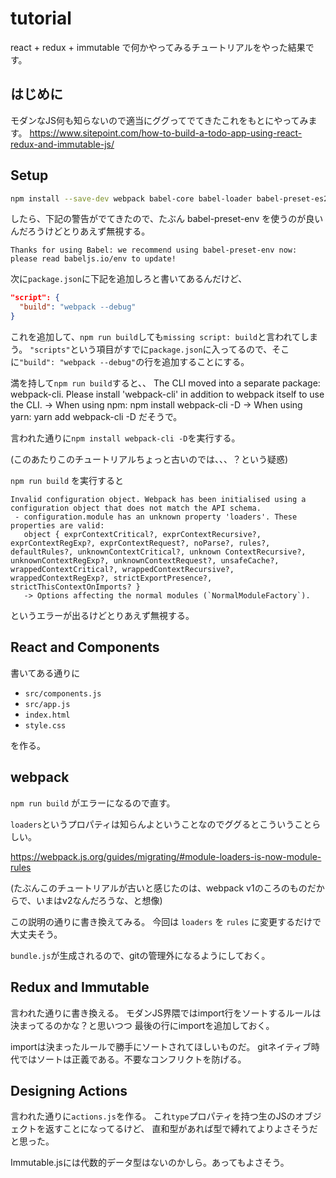 # tutorial

react + redux + immutable で何かやってみるチュートリアルをやった結果です。

## はじめに

モダンなJS何も知らないので適当にググってでてきたこれをもとにやってみます。
https://www.sitepoint.com/how-to-build-a-todo-app-using-react-redux-and-immutable-js/

## Setup

```bash
npm install --save-dev webpack babel-core babel-loader babel-preset-es2015 babel-preset-react
```

したら、下記の警告がでてきたので、たぶん babel-preset-env を使うのが良いんだろうけどとりあえず無視する。

    Thanks for using Babel: we recommend using babel-preset-env now: please read babeljs.io/env to update!

次に`package.json`に下記を追加しろと書いてあるんだけど、

```json
"script": {
  "build": "webpack --debug"
}
```

これを追加して、`npm run build`しても`missing script: build`と言われてしまう。
`"scripts"`という項目がすでに`package.json`に入ってるので、そこに`"build": "webpack --debug"`の行を追加することにする。

満を持して`npm run build`すると、、
    The CLI moved into a separate package: webpack-cli.
    Please install 'webpack-cli' in addition to webpack itself to use the CLI.
    -> When using npm: npm install webpack-cli -D
    -> When using yarn: yarn add webpack-cli -D
だそうで。

言われた通りに`npm install webpack-cli -D`を実行する。

(このあたりこのチュートリアルちょっと古いのでは、、、？という疑惑)

`npm run build` を実行すると

    Invalid configuration object. Webpack has been initialised using a configuration object that does not match the API schema.
     - configuration.module has an unknown property 'loaders'. These properties are valid:
       object { exprContextCritical?, exprContextRecursive?, exprContextRegExp?, exprContextRequest?, noParse?, rules?, defaultRules?, unknownContextCritical?, unknown ContextRecursive?, unknownContextRegExp?, unknownContextRequest?, unsafeCache?, wrappedContextCritical?, wrappedContextRecursive?, wrappedContextRegExp?, strictExportPresence?, strictThisContextOnImports? }
       -> Options affecting the normal modules (`NormalModuleFactory`).

というエラーが出るけどとりあえず無視する。

## React and Components

書いてある通りに

* `src/components.js`
* `src/app.js`
* `index.html`
* `style.css`

を作る。

## webpack

`npm run build` がエラーになるので直す。

`loaders`というプロパティは知らんよということなのでググるとこういうことらしい。

https://webpack.js.org/guides/migrating/#module-loaders-is-now-module-rules

(たぶんこのチュートリアルが古いと感じたのは、webpack v1のころのものだからで、いまはv2なんだろうな、と想像)

この説明の通りに書き換えてみる。
今回は `loaders` を `rules` に変更するだけで大丈夫そう。

`bundle.js`が生成されるので、gitの管理外になるようにしておく。

## Redux and Immutable

言われた通りに書き換える。
モダンJS界隈ではimport行をソートするルールは決まってるのかな？と思いつつ
最後の行にimportを追加しておく。

importは決まったルールで勝手にソートされてほしいものだ。
gitネイティブ時代ではソートは正義である。不要なコンフリクトを防げる。

## Designing Actions

言われた通りに`actions.js`を作る。
これ`type`プロパティを持つ生のJSのオブジェクトを返すことになってるけど、
直和型があれば型で縛れてよりよさそうだと思った。

Immutable.jsには代数的データ型はないのかしら。あってもよさそう。
